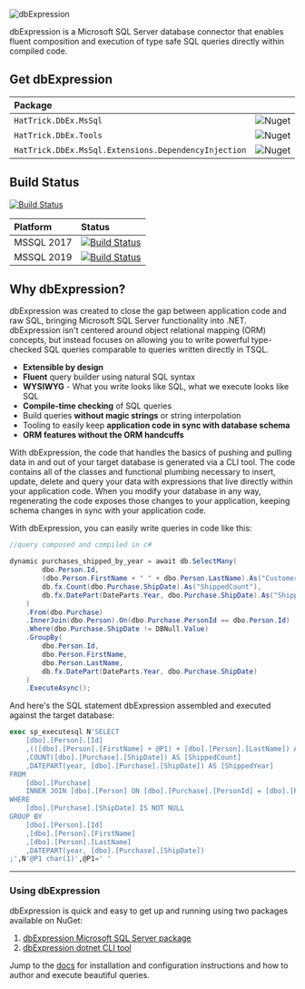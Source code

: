 ![dbExpression](https://dbexpressionpublic.blob.core.windows.net/web/dbex-logo.png)

dbExpression is a Microsoft SQL Server database connector that enables fluent composition and execution of type safe SQL queries directly within compiled code.

## Get dbExpression
| Package            						|  												|
| :-------------------------------------------------------------| :---------------------------------------------------------------------------------------------|
| ```HatTrick.DbEx.MsSql```					| ![Nuget](https://img.shields.io/nuget/v/HatTrick.DbEx.MsSql)					|
| ```HatTrick.DbEx.Tools```					| ![Nuget](https://img.shields.io/nuget/v/HatTrick.DbEx.Tools)					|
| ```HatTrick.DbEx.MsSql.Extensions.DependencyInjection```	| ![Nuget](https://img.shields.io/nuget/v/HatTrick.DbEx.MsSql.Extensions.DependencyInjection)	|

## Build Status

[![Build Status](https://dev.azure.com/hattricklabs/DbEx/_apis/build/status/HatTrickLabs.db-ex?branchName=master)](https://dev.azure.com/hattricklabs/DbEx/_build/latest?definitionId=2&branchName=master)

| Platform            	| Status 					|
| :---------------------| :---------------------------------------------|
|	MSSQL 2017	|	[![Build Status](https://dev.azure.com/hattricklabs/DbEx/_apis/build/status/HatTrickLabs.db-ex?branchName=master&stageName=Test%20MSSQL%20Platforms&jobName=Test%20MSSQL%202017)](https://dev.azure.com/hattricklabs/DbEx/_build/latest?definitionId=2&branchName=master)	|
|	MSSQL 2019	|	[![Build Status](https://dev.azure.com/hattricklabs/DbEx/_apis/build/status/HatTrickLabs.db-ex?branchName=master&stageName=Test%20MSSQL%20Platforms&jobName=Test%20MSSQL%202019)](https://dev.azure.com/hattricklabs/DbEx/_build/latest?definitionId=2&branchName=master)	|

## Why dbExpression?
dbExpression was created to close the gap between application code and raw SQL, bringing Microsoft SQL Server functionality into .NET.  dbExpression isn't centered around object relational mapping (ORM) concepts, but instead focuses on allowing you to write powerful type-checked SQL queries comparable to queries written directly in TSQL.

* **Extensible by design**
* **Fluent** query builder using natural SQL syntax
* **WYSIWYG** - What you write looks like SQL, what we execute looks like SQL
* **Compile-time checking** of SQL queries
* Build queries **without magic strings** or string interpolation
* Tooling to easily keep **application code in sync with database schema**
* **ORM features without the ORM handcuffs**

With dbExpression, the code that handles the basics of pushing and pulling data in and out of your target database is generated via a CLI tool.  The code contains all of the classes and functional plumbing necessary to insert, update, delete and query your data with expressions that live directly within your application code.  When you modify your database in any way, regenerating the code exposes those changes to your application, keeping schema changes in sync with your application code.

With dbExpression, you can easily write queries in code like this:
```c#
//query composed and compiled in c#

dynamic purchases_shipped_by_year = await db.SelectMany(
        dbo.Person.Id,
        (dbo.Person.FirstName + " " + dbo.Person.LastName).As("CustomerName"),
        db.fx.Count(dbo.Purchase.ShipDate).As("ShippedCount"),
        db.fx.DatePart(DateParts.Year, dbo.Purchase.ShipDate).As("ShippedYear")
    )
    .From(dbo.Purchase)
    .InnerJoin(dbo.Person).On(dbo.Purchase.PersonId == dbo.Person.Id)
    .Where(dbo.Purchase.ShipDate != DBNull.Value)
    .GroupBy(
        dbo.Person.Id,
        dbo.Person.FirstName,
        dbo.Person.LastName,
        db.fx.DatePart(DateParts.Year, dbo.Purchase.ShipDate)
    )
    .ExecuteAsync();
```
And here's the SQL statement dbExpression assembled and executed against the target database:
```sql
exec sp_executesql N'SELECT
	[dbo].[Person].[Id]
	,(([dbo].[Person].[FirstName] + @P1) + [dbo].[Person].[LastName]) AS [CustomerName]
	,COUNT([dbo].[Purchase].[ShipDate]) AS [ShippedCount]
	,DATEPART(year, [dbo].[Purchase].[ShipDate]) AS [ShippedYear]
FROM
	[dbo].[Purchase]
	INNER JOIN [dbo].[Person] ON [dbo].[Purchase].[PersonId] = [dbo].[Person].[Id]
WHERE
	[dbo].[Purchase].[ShipDate] IS NOT NULL
GROUP BY
	[dbo].[Person].[Id]
	,[dbo].[Person].[FirstName]
	,[dbo].[Person].[LastName]
	,DATEPART(year, [dbo].[Purchase].[ShipDate])
;',N'@P1 char(1)',@P1=' '
```
- - -

### Using dbExpression
dbExpression is quick and easy to get up and running using two packages available on NuGet:
1) [dbExpression Microsoft SQL Server package](https://www.nuget.org/profiles/HatTrickLabs)
2) [dbExpression dotnet CLI tool](https://www.nuget.org/profiles/HatTrickLabs)

Jump to the [docs](https://github.com/HatTrickLabs/db-ex/wiki) for installation and configuration instructions and how to author and execute beautiful queries.
